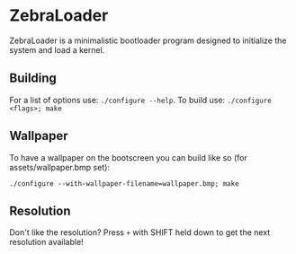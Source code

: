 # ZebraLoader

ZebraLoader is a minimalistic bootloader program designed to
initialize the system and load a kernel.

## Building

For a list of options use: ``./configure --help``.
To build use: ``./configure <flags>; make``

## Wallpaper

To have a wallpaper on the bootscreen you can
build like so (for assets/wallpaper.bmp set):

``./configure --with-wallpaper-filename=wallpaper.bmp; make``

## Resolution

Don't like the resolution? Press ``+`` with SHIFT held down to get
the next resolution available!
